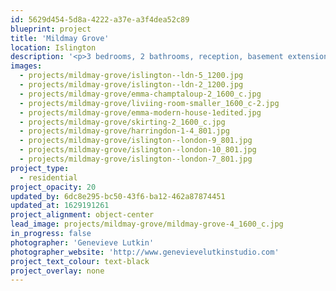 ```yaml
---
id: 5629d454-5d8a-4222-a37e-a3f4dea52c89
blueprint: project
title: 'Mildmay Grove'
location: Islington
description: '<p>3 bedrooms, 2 bathrooms, reception, basement extension. A serene space, earthy decor in a peaceful palette: home to a healer.</p>'
images:
  - projects/mildmay-grove/islington--ldn-5_1200.jpg
  - projects/mildmay-grove/islington--ldn-2_1200.jpg
  - projects/mildmay-grove/emma-champtaloup-2_1600_c.jpg
  - projects/mildmay-grove/liviing-room-smaller_1600_c-2.jpg
  - projects/mildmay-grove/emma-modern-house-1edited.jpg
  - projects/mildmay-grove/skirting-2_1600_c.jpg
  - projects/mildmay-grove/harringdon-1-4_801.jpg
  - projects/mildmay-grove/islington--london-9_801.jpg
  - projects/mildmay-grove/islington--london-10_801.jpg
  - projects/mildmay-grove/islington--london-7_801.jpg
project_type:
  - residential
project_opacity: 20
updated_by: 6dc8e295-bc50-43f6-ba12-462a87874451
updated_at: 1629191261
project_alignment: object-center
lead_image: projects/mildmay-grove/mildmay-grove-4_1600_c.jpg
in_progress: false
photographer: 'Genevieve Lutkin'
photographer_website: 'http://www.genevievelutkinstudio.com'
project_text_colour: text-black
project_overlay: none
---
```

